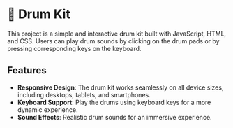 # 🥁 Drum Kit

This project is a simple and interactive drum kit built with JavaScript, HTML, and CSS. Users can play drum sounds by clicking on the drum pads or by pressing corresponding keys on the keyboard.

## Features

- **Responsive Design**: The drum kit works seamlessly on all device sizes, including desktops, tablets, and smartphones.
- **Keyboard Support**: Play the drums using keyboard keys for a more dynamic experience.
- **Sound Effects**: Realistic drum sounds for an immersive experience.
